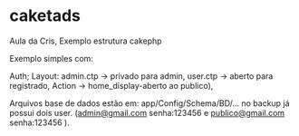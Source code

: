 caketads
========

Aula da Cris, Exemplo estrutura cakephp

Exemplo simples com:

Auth;
Layout: admin.ctp -> privado para admin,
		user.ctp  -> aberto para registrado, 
Action -> home_display-aberto ao publico), 

Arquivos base de dados estão em: 
app/Config/Schema/BD/... 
no backup já possui dois user. (admin@gmail.com senha:123456 e publico@gmail.com senha:123456 ).

